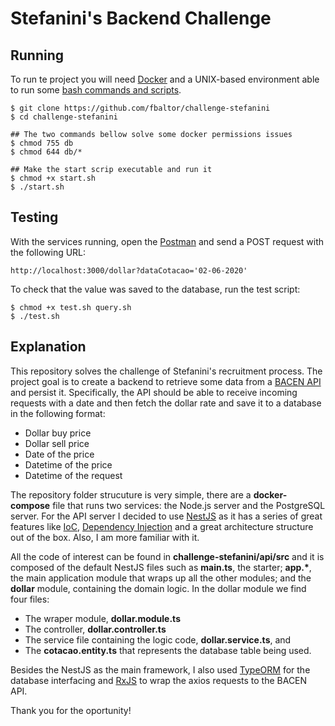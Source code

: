 # Stefanini's Backend Challenge

## Running
To run te project you will need [Docker](https://www.docker.com/) and a UNIX-based environment able to run some [bash commands and scripts](https://www.gnu.org/software/bash/).
```console
$ git clone https://github.com/fbaltor/challenge-stefanini
$ cd challenge-stefanini

## The two commands bellow solve some docker permissions issues
$ chmod 755 db
$ chmod 644 db/*

## Make the start scrip executable and run it
$ chmod +x start.sh
$ ./start.sh
```

## Testing

With the services running, open the [Postman](https://www.postman.com/) and send a POST request with the following URL:
```
http://localhost:3000/dollar?dataCotacao='02-06-2020'
```
To check that the value was saved to the database, run the test script:
```console
$ chmod +x test.sh query.sh
$ ./test.sh
```

## Explanation

This repository solves the challenge of Stefanini's recruitment process. The project goal is to create a backend to retrieve some data from a [BACEN API](https://dadosabertos.bcb.gov.br/dataset/dolar-americano-usd-todos-os-boletins-diarios) and persist it. Specifically, the API should be able to receive incoming requests with a date and then fetch the dollar rate and save it to a database in the following format:

- Dollar buy price
- Dollar sell price
- Date of the price
- Datetime of the price
- Datetime of the request

The repository folder strucuture is very simple, there are a **docker-compose** file that runs two services: the Node.js server and the PostgreSQL server. For the API server I decided to use [NestJS](https://docs.nestjs.com/) as it has a series of great features like [IoC](https://en.wikipedia.org/wiki/Inversion_of_control), [Dependency Injection](https://en.wikipedia.org/wiki/Dependency_injection) and a great architecture structure out of the box. Also, I am more familiar with it.

All the code of interest can be found in **challenge-stefanini/api/src** and it is composed of the default NestJS files such as **main.ts**, the starter; **app.\***, the main application module that wraps up all the other modules; and the **dollar** module, containing the domain logic. In the dollar module we find four files: 
- The wraper module, **dollar.module.ts**
- The controller, **dollar.controller.ts** 
- The service file containing the logic code, **dollar.service.ts**, and
- The **cotacao.entity.ts** that represents the database table being used.

Besides the NestJS as the main framework, I also used [TypeORM](https://typeorm.io/) for the database interfacing and [RxJS](https://rxjs.dev/) to wrap the axios requests to the BACEN API.

Thank you for the oportunity!

